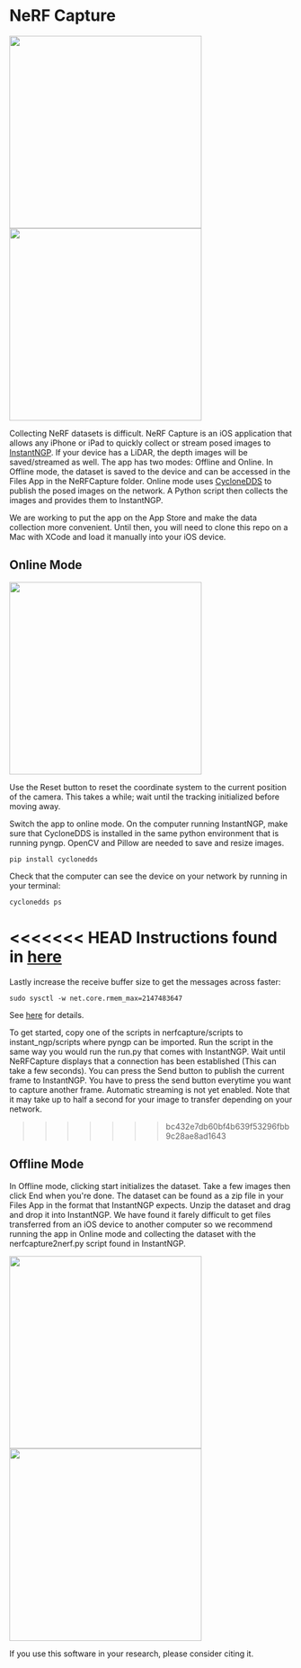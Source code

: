# NeRF Capture

<img src="docs/assets_readme/NeRFCaptureReal.png" height="342"/><img src="docs/assets_readme/NeRFCaptureSample.gif" height="342"/>


Collecting NeRF datasets is difficult. NeRF Capture is an iOS application that allows any iPhone or iPad to quickly collect or stream posed images to [InstantNGP](https://github.com/NVlabs/instant-ngp). If your device has a LiDAR, the depth images will be saved/streamed as well. The app has two modes: Offline and Online. In Offline mode, the dataset is saved to the device and can be accessed in the Files App in the NeRFCapture folder. Online mode uses [CycloneDDS](https://github.com/eclipse-cyclonedds/cyclonedds) to publish the posed images on the network. A Python script then collects the images and provides them to InstantNGP.

We are working to put the app on the App Store and make the data collection more convenient. Until then, you will need to clone this repo on a Mac with XCode and load it manually into your iOS device.


## Online Mode

<img src="docs/assets_readme/NeRFCaptureScreenshot.png" height="342"/>

Use the Reset button to reset the coordinate system to the current position of the camera. This takes a while; wait until the tracking initialized before moving away.

Switch the app to online mode. On the computer running InstantNGP, make sure that CycloneDDS is installed in the same python environment that is running pyngp. OpenCV and Pillow are needed to save and resize images.

```
pip install cyclonedds
```

Check that the computer can see the device on your network by running in your terminal:

```
cyclonedds ps
```

<<<<<<< HEAD
Instructions found in [here](https://github.com/NVlabs/instant-ngp/blob/master/docs/nerf_dataset_tips.md#NeRFCapture)
=======
Lastly increase the receive buffer size to get the messages across faster:
```
sudo sysctl -w net.core.rmem_max=2147483647
```
See [here](https://docs.ros.org/en/rolling/How-To-Guides/DDS-tuning.html#cyclone-dds-tuning) for details.

To get started, copy one of the scripts in nerfcapture/scripts to instant_ngp/scripts where pyngp can be imported. Run the script in the same way you would run the run.py that comes with InstantNGP. Wait until NeRFCapture displays that a connection has been established (This can take a few seconds). You can press the Send button to publish the current frame to InstantNGP. You have to press the send button everytime you want to capture another frame. Automatic streaming is not yet enabled. Note that it may take up to half a second for your image to transfer depending on your network.
>>>>>>> bc432e7db60bf4b639f53296fbb9c28ae8ad1643


## Offline Mode

In Offline mode, clicking start initializes the dataset. Take a few images then click End when you're done. The dataset can be found as a zip file in your Files App in the format that InstantNGP expects. Unzip the dataset and drag and drop it into InstantNGP. We have found it farely difficult to get files transferred from an iOS device to another computer so we recommend running the app in Online mode and collecting the dataset with the nerfcapture2nerf.py script found in InstantNGP.

<img src="docs/assets_readme/NeRFCaptureFile1.png" height="342"/>
<img src="docs/assets_readme/NeRFCaptureFile2.png" height="342"/>


If you use this software in your research, please consider citing it. 





